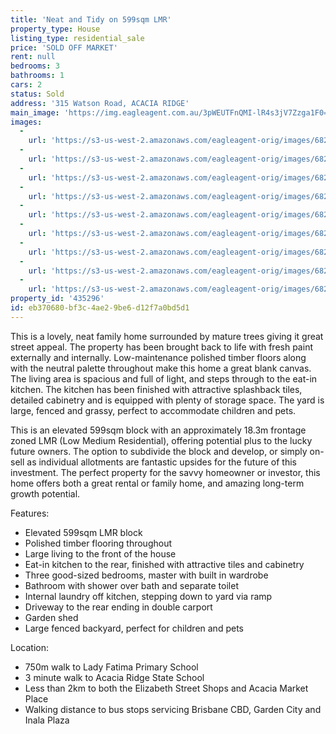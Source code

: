 ```yaml
---
title: 'Neat and Tidy on 599sqm LMR'
property_type: House
listing_type: residential_sale
price: 'SOLD OFF MARKET'
rent: null
bedrooms: 3
bathrooms: 1
cars: 2
status: Sold
address: '315 Watson Road, ACACIA RIDGE'
main_image: 'https://img.eagleagent.com.au/3pWEUTFnQMI-lR4s3jV7Zzga1F0=/1280x854/smart/https://s3-us-west-2.amazonaws.com/eagleagent-orig/images/6822871/131226030-image-M.jpg'
images:
  -
    url: 'https://s3-us-west-2.amazonaws.com/eagleagent-orig/images/6822879/131226030-image-H.jpg'
  -
    url: 'https://s3-us-west-2.amazonaws.com/eagleagent-orig/images/6822878/131226030-image-G.jpg'
  -
    url: 'https://s3-us-west-2.amazonaws.com/eagleagent-orig/images/6822877/131226030-image-F.jpg'
  -
    url: 'https://s3-us-west-2.amazonaws.com/eagleagent-orig/images/6822876/131226030-image-E.jpg'
  -
    url: 'https://s3-us-west-2.amazonaws.com/eagleagent-orig/images/6822875/131226030-image-D.jpg'
  -
    url: 'https://s3-us-west-2.amazonaws.com/eagleagent-orig/images/6822874/131226030-image-C.jpg'
  -
    url: 'https://s3-us-west-2.amazonaws.com/eagleagent-orig/images/6822873/131226030-image-B.jpg'
  -
    url: 'https://s3-us-west-2.amazonaws.com/eagleagent-orig/images/6822872/131226030-image-A.jpg'
  -
    url: 'https://s3-us-west-2.amazonaws.com/eagleagent-orig/images/6822871/131226030-image-M.jpg'
property_id: '435296'
id: eb370680-bf3c-4ae2-9be6-d12f7a0bd5d1
---
```

This is a lovely, neat family home surrounded by mature trees giving it great street appeal. The property has been brought back to life with fresh paint externally and internally. Low-maintenance polished timber floors along with the neutral palette throughout make this home a great blank canvas. The living area is spacious and full of light, and steps through to the eat-in kitchen. The kitchen has been finished with attractive splashback tiles, detailed cabinetry and is equipped with plenty of storage space. The yard is large, fenced and grassy, perfect to accommodate children and pets.

This is an elevated 599sqm block with an approximately 18.3m frontage zoned LMR (Low Medium Residential), offering potential plus to the lucky future owners. The option to subdivide the block and develop, or simply on-sell as individual allotments are fantastic upsides for the future of this investment. The perfect property for the savvy homeowner or investor, this home offers both a great rental or family home, and amazing long-term growth potential.

Features:

*  Elevated 599sqm LMR block
*  Polished timber flooring throughout
*  Large living to the front of the house
*  Eat-in kitchen to the rear, finished with attractive tiles and cabinetry
*  Three good-sized bedrooms, master with built in wardrobe
*  Bathroom with shower over bath and separate toilet
*  Internal laundry off kitchen, stepping down to yard via ramp
*  Driveway to the rear ending in double carport
*  Garden shed
*  Large fenced backyard, perfect for children and pets

Location:

*  750m walk to Lady Fatima Primary School
*  3 minute walk to Acacia Ridge State School
*  Less than 2km to both the Elizabeth Street Shops and Acacia Market Place
*  Walking distance to bus stops servicing Brisbane CBD, Garden City and Inala Plaza